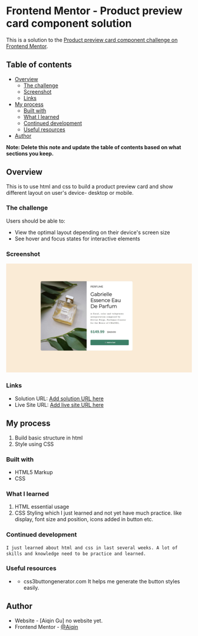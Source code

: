 # Frontend Mentor - Product preview card component solution

This is a solution to the [Product preview card component challenge on Frontend Mentor](https://www.frontendmentor.io/challenges/product-preview-card-component-GO7UmttRfa). 

## Table of contents

- [Overview](#overview)
  - [The challenge](#the-challenge)
  - [Screenshot](#screenshot)
  - [Links](#links)
- [My process](#my-process)
  - [Built with](#built-with)
  - [What I learned](#what-i-learned)
  - [Continued development](#continued-development)
  - [Useful resources](#useful-resources)
- [Author](#author)

**Note: Delete this note and update the table of contents based on what sections you keep.**

## Overview
   This is to use html and css to build a product preview card and show different layout on user's device- desktop or mobile.
### The challenge

Users should be able to:

- View the optimal layout depending on their device's screen size
- See hover and focus states for interactive elements

### Screenshot

![](images/screenshot.jpg)


### Links

- Solution URL: [Add solution URL here](https://your-solution-url.com)
- Live Site URL: [Add live site URL here](https://your-live-site-url.com)

## My process
   1. Build basic structure in html
   2. Style using CSS
### Built with

- HTML5 Markup
- CSS


### What I learned
   1. HTML essential usage
   2. CSS Styling which I just learned and not yet have much practice. 
      like display, font size and position, icons added in button etc. 

### Continued development
    I just learned about html and css in last several weeks. A lot of skills and knowledge need to be practice and learned.


### Useful resources

- - css3buttongenerator.com It helps me generate the button styles easily.


## Author

- Website - [Aiqin Gu] no website yet.
- Frontend Mentor - [@Aiqin](https://www.frontendmentor.io/profile/Aiqin-Gu)

